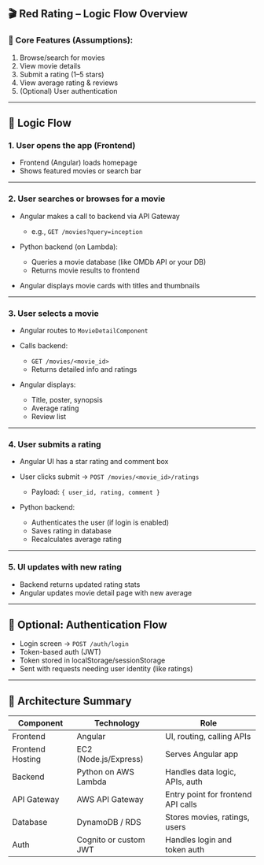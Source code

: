 ## 🎬 **Red Rating – Logic Flow Overview**

### 🧠 Core Features (Assumptions):

1. Browse/search for movies
2. View movie details
3. Submit a rating (1–5 stars)
4. View average rating & reviews
5. (Optional) User authentication

---

## 🔄 Logic Flow

### 1. **User opens the app (Frontend)**

* Frontend (Angular) loads homepage
* Shows featured movies or search bar

---

### 2. **User searches or browses for a movie**

* Angular makes a call to backend via API Gateway

  * e.g., `GET /movies?query=inception`
* Python backend (on Lambda):

  * Queries a movie database (like OMDb API or your DB)
  * Returns movie results to frontend
* Angular displays movie cards with titles and thumbnails

---

### 3. **User selects a movie**

* Angular routes to `MovieDetailComponent`
* Calls backend:

  * `GET /movies/<movie_id>`
  * Returns detailed info and ratings
* Angular displays:

  * Title, poster, synopsis
  * Average rating
  * Review list

---

### 4. **User submits a rating**

* Angular UI has a star rating and comment box
* User clicks submit → `POST /movies/<movie_id>/ratings`

  * Payload: `{ user_id, rating, comment }`
* Python backend:

  * Authenticates the user (if login is enabled)
  * Saves rating in database
  * Recalculates average rating

---

### 5. **UI updates with new rating**

* Backend returns updated rating stats
* Angular updates movie detail page with new average

---

## 🔐 Optional: Authentication Flow

* Login screen → `POST /auth/login`
* Token-based auth (JWT)
* Token stored in localStorage/sessionStorage
* Sent with requests needing user identity (like ratings)

---

## 🧱 Architecture Summary

| Component        | Technology            | Role                               |
| ---------------- | --------------------- | ---------------------------------- |
| Frontend         | Angular               | UI, routing, calling APIs          |
| Frontend Hosting | EC2 (Node.js/Express) | Serves Angular app                 |
| Backend          | Python on AWS Lambda  | Handles data logic, APIs, auth     |
| API Gateway      | AWS API Gateway       | Entry point for frontend API calls |
| Database         | DynamoDB / RDS        | Stores movies, ratings, users      |
| Auth             | Cognito or custom JWT | Handles login and token auth       |

